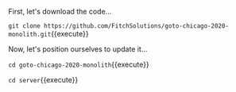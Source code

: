 First, let's download the code...

`git clone https://github.com/FitchSolutions/goto-chicago-2020-monolith.git`{{execute}}

Now, let's position ourselves to update it...

`cd goto-chicago-2020-monolith`{{execute}}

`cd server`{{execute}}